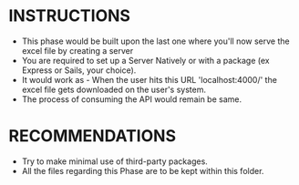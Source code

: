 # INSTRUCTIONS

 - This phase would be built upon the last one where you'll now serve the excel file by creating a server 
 - You are required to set up a Server Natively or with a package (ex Express or Sails, your choice).
 - It would work as - When the user hits this URL 'localhost:4000/' the excel file gets downloaded on the user's system.
 - The process of consuming the API would remain be same.

# RECOMMENDATIONS

 - Try to make minimal use of third-party packages.
 - All the files regarding this Phase are to be kept within this folder.
